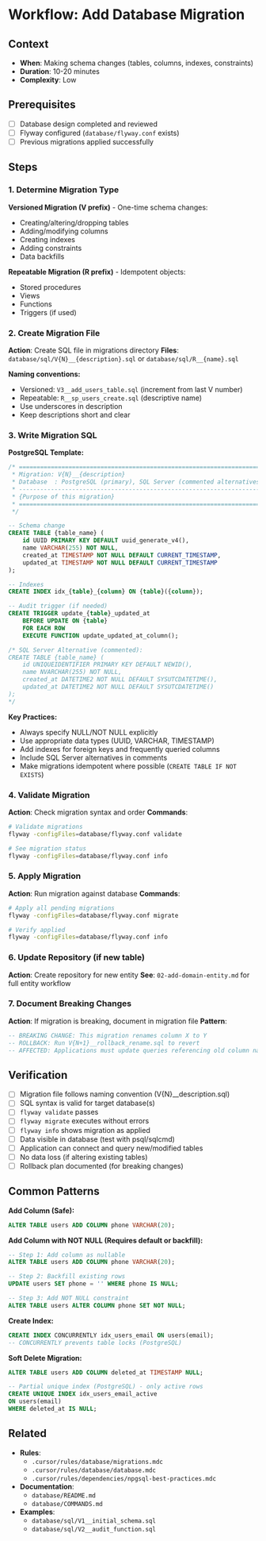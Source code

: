 # Workflow: Add Database Migration

## Context

- **When**: Making schema changes (tables, columns, indexes, constraints)
- **Duration**: 10-20 minutes
- **Complexity**: Low

## Prerequisites

- [ ] Database design completed and reviewed
- [ ] Flyway configured (`database/flyway.conf` exists)
- [ ] Previous migrations applied successfully

## Steps

### 1. Determine Migration Type

**Versioned Migration (V prefix)** - One-time schema changes:

- Creating/altering/dropping tables
- Adding/modifying columns
- Creating indexes
- Adding constraints
- Data backfills

**Repeatable Migration (R prefix)** - Idempotent objects:

- Stored procedures
- Views
- Functions
- Triggers (if used)

### 2. Create Migration File

**Action**: Create SQL file in migrations directory
**Files**: `database/sql/V{N}__{description}.sql` or `database/sql/R__{name}.sql`

**Naming conventions:**

- Versioned: `V3__add_users_table.sql` (increment from last V number)
- Repeatable: `R__sp_users_create.sql` (descriptive name)
- Use underscores in description
- Keep descriptions short and clear

### 3. Write Migration SQL

**PostgreSQL Template:**

```sql
/* =============================================================================
 * Migration: V{N}__{description}
 * Database  : PostgreSQL (primary), SQL Server (commented alternatives)
 * -----------------------------------------------------------------------------
 * {Purpose of this migration}
 * =============================================================================
 */

-- Schema change
CREATE TABLE {table_name} (
    id UUID PRIMARY KEY DEFAULT uuid_generate_v4(),
    name VARCHAR(255) NOT NULL,
    created_at TIMESTAMP NOT NULL DEFAULT CURRENT_TIMESTAMP,
    updated_at TIMESTAMP NOT NULL DEFAULT CURRENT_TIMESTAMP
);

-- Indexes
CREATE INDEX idx_{table}_{column} ON {table}({column});

-- Audit trigger (if needed)
CREATE TRIGGER update_{table}_updated_at
    BEFORE UPDATE ON {table}
    FOR EACH ROW
    EXECUTE FUNCTION update_updated_at_column();

/* SQL Server Alternative (commented):
CREATE TABLE {table_name} (
    id UNIQUEIDENTIFIER PRIMARY KEY DEFAULT NEWID(),
    name NVARCHAR(255) NOT NULL,
    created_at DATETIME2 NOT NULL DEFAULT SYSUTCDATETIME(),
    updated_at DATETIME2 NOT NULL DEFAULT SYSUTCDATETIME()
);
*/
```

**Key Practices:**

- Always specify NULL/NOT NULL explicitly
- Use appropriate data types (UUID, VARCHAR, TIMESTAMP)
- Add indexes for foreign keys and frequently queried columns
- Include SQL Server alternatives in comments
- Make migrations idempotent where possible (`CREATE TABLE IF NOT EXISTS`)

### 4. Validate Migration

**Action**: Check migration syntax and order
**Commands**:

```bash
# Validate migrations
flyway -configFiles=database/flyway.conf validate

# See migration status
flyway -configFiles=database/flyway.conf info
```

### 5. Apply Migration

**Action**: Run migration against database
**Commands**:

```bash
# Apply all pending migrations
flyway -configFiles=database/flyway.conf migrate

# Verify applied
flyway -configFiles=database/flyway.conf info
```

### 6. Update Repository (if new table)

**Action**: Create repository for new entity
**See**: `02-add-domain-entity.md` for full entity workflow

### 7. Document Breaking Changes

**Action**: If migration is breaking, document in migration file
**Pattern**:

```sql
-- BREAKING CHANGE: This migration renames column X to Y
-- ROLLBACK: Run V{N+1}__rollback_rename.sql to revert
-- AFFECTED: Applications must update queries referencing old column name
```

## Verification

- [ ] Migration file follows naming convention (V{N}\_\_description.sql)
- [ ] SQL syntax is valid for target database(s)
- [ ] `flyway validate` passes
- [ ] `flyway migrate` executes without errors
- [ ] `flyway info` shows migration as applied
- [ ] Data visible in database (test with psql/sqlcmd)
- [ ] Application can connect and query new/modified tables
- [ ] No data loss (if altering existing tables)
- [ ] Rollback plan documented (for breaking changes)

## Common Patterns

**Add Column (Safe):**

```sql
ALTER TABLE users ADD COLUMN phone VARCHAR(20);
```

**Add Column with NOT NULL (Requires default or backfill):**

```sql
-- Step 1: Add column as nullable
ALTER TABLE users ADD COLUMN phone VARCHAR(20);

-- Step 2: Backfill existing rows
UPDATE users SET phone = '' WHERE phone IS NULL;

-- Step 3: Add NOT NULL constraint
ALTER TABLE users ALTER COLUMN phone SET NOT NULL;
```

**Create Index:**

```sql
CREATE INDEX CONCURRENTLY idx_users_email ON users(email);
-- CONCURRENTLY prevents table locks (PostgreSQL)
```

**Soft Delete Migration:**

```sql
ALTER TABLE users ADD COLUMN deleted_at TIMESTAMP NULL;

-- Partial unique index (PostgreSQL) - only active rows
CREATE UNIQUE INDEX idx_users_email_active
ON users(email)
WHERE deleted_at IS NULL;
```

## Related

- **Rules**:
  - `.cursor/rules/database/migrations.mdc`
  - `.cursor/rules/database/database.mdc`
  - `.cursor/rules/dependencies/npgsql-best-practices.mdc`
- **Documentation**:
  - `database/README.md`
  - `database/COMMANDS.md`
- **Examples**:
  - `database/sql/V1__initial_schema.sql`
  - `database/sql/V2__audit_function.sql`
